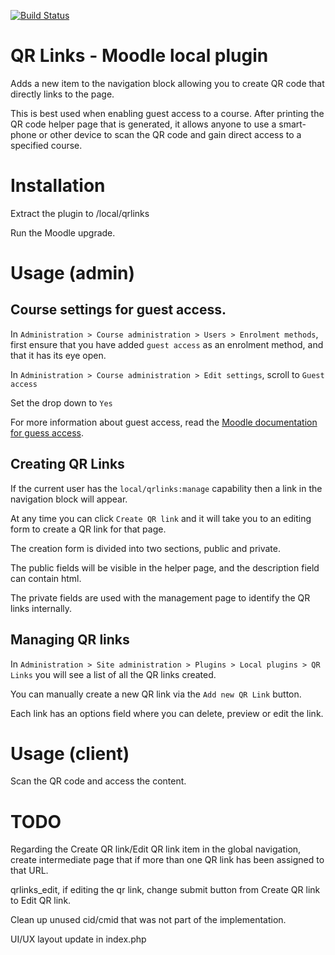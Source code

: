 [![Build Status](https://travis-ci.org/nhoobin/moodle-local_qrlinks.svg?branch=master)](https://travis-ci.org/nhoobin/moodle-local_qrlinks)

QR Links - Moodle local plugin
========================

Adds a new item to the navigation block allowing you to create QR code that directly links to the page.

This is best used when enabling guest access to a course. After printing the QR code helper page that is generated, it allows anyone to use a smart-phone or other device to scan the QR code and gain direct access to a specified course.

# Installation

Extract the plugin to /local/qrlinks

Run the Moodle upgrade.

# Usage (admin)

## Course settings for guest access.
In `Administration > Course administration > Users > Enrolment methods`, first ensure that you have added `guest access` as an enrolment method, and that it has its eye open.

In `Administration > Course administration > Edit settings`, scroll to `Guest access`

Set the drop down to `Yes`

For more information about guest access, read the [Moodle documentation for guess access](https://docs.moodle.org/29/en/Guest_access).

## Creating QR Links

If the current user has the `local/qrlinks:manage` capability then a link in the navigation block will appear.

At any time you can click `Create QR link` and it will take you to an editing form to create a QR link for that page.

The creation form is divided into two sections, public and private.

The public fields will be visible in the helper page, and the description field can contain html.

The private fields are used with the management page to identify the QR links internally.

## Managing QR links
In `Administration > Site administration > Plugins > Local plugins > QR Links` you will see a list of all the QR links created.

You can manually create a new QR link via the `Add new QR Link` button.

Each link has an options field where you can delete, preview or edit the link.

# Usage (client)

Scan the QR code and access the content.
  
# TODO

Regarding the Create QR link/Edit QR link item in the global navigation, create intermediate page that if more than one QR link has been assigned to that URL.

qrlinks_edit, if editing the qr link, change submit button from Create QR link to Edit QR link.

Clean up unused cid/cmid that was not part of the implementation.

UI/UX layout update in index.php
